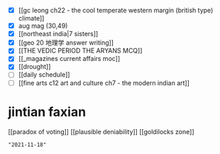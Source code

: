 - [x] [[gc leong ch22 - the cool temperate western margin (british type) climate]]
- [x] aug mag (30,49)
- [x] [[northeast india|7 sisters]]
- [x] [[geo 20 地理学 answer writing]]
- [x] [[THE VEDIC PERIOD THE ARYANS MCQ]]
- [x] [[_magazines current affairs moc]]
- [x] [[drought]]
- [ ] [[daily schedule]]
- [ ] [[fine arts c12 art and culture ch7 - the modern indian art]]
# jintian faxian
[[paradox of voting]]
[[plausible deniability]]
[[goldilocks zone]]

```query 2021-11-10 05:46
"2021-11-18"
```